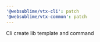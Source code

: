 ```yaml
---
'@websublime/vtx-cli': patch
'@websublime/vtx-common': patch
---
```


Cli create lib template and command
